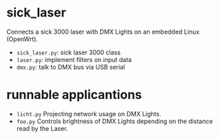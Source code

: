 # sick_laser
Connects a sick 3000 laser with DMX Lights on an embedded Linux (OpenWrt).

* `sick_laser.py`: sick laser 3000 class
* `laser.py`: implement filters on input data
* `dmx.py`: talk to DMX bus via USB serial

# runnable applicantions
* `licht.py` Projecting network usage on DMX Lights.
* `foo.py` Controls brightness of DMX Lights depending on the distance read by the Laser.
